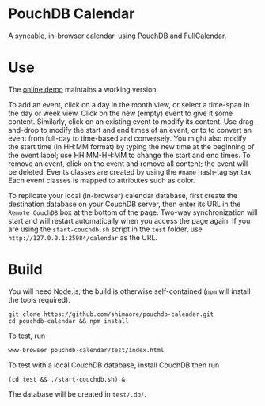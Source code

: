 PouchDB Calendar
================

A syncable, in-browser calendar, using [PouchDB](https://github.com/daleharvey/pouchdb) and [FullCalendar](http://arshaw.com/fullcalendar/).

Use
===

The [online demo](http://shimaore.github.io/pouchdb-calendar/test/) maintains a working version.

To add an event, click on a day in the month view, or select a time-span in the day or week view. Click on the new (empty) event to give it some content. Similarly, click on an existing event to modify its content. Use drag-and-drop to modify the start and end times of an event, or to to convert an event from full-day to time-based and conversely. You might also modify the start time (in HH:MM format) by typing the new time at the beginning of the event label; use HH:MM-HH:MM to change the start and end times.
To remove an event, click on the event and remove all content; the event will be deleted.
Events classes are created by using the `#name` hash-tag syntax. Each event classes is mapped to attributes such as color.

To replicate your local (in-browser) calendar database, first create the destination database on your CouchDB server, then enter its URL in the `Remote CouchDB` box at the bottom of the page. Two-way synchronization will start and will restart automatically when you access the page again.
If you are using the `start-couchdb.sh` script in the `test` folder, use `http://127.0.0.1:25984/calendar` as the URL.

Build
=====

You will need Node.js; the build is otherwise self-contained (`npm` will install the tools required).

    git clone https://github.com/shimaore/pouchdb-calendar.git
    cd pouchdb-calendar && npm install

To test, run

    www-browser pouchdb-calendar/test/index.html

To test with a local CouchDB database, install CouchDB then run

    (cd test && ./start-couchdb.sh) &

The database will be created in `test/.db/`.
